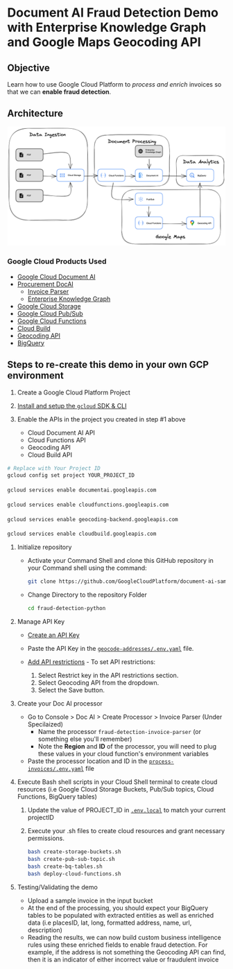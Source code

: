 # Document AI Fraud Detection Demo with Enterprise Knowledge Graph and Google Maps Geocoding API

## Objective

Learn how to use Google Cloud Platform to *process and enrich* invoices so that we can **enable fraud detection**.

## Architecture

![Architecture Diagram](img/FraudDetectionArchitecture.png)

### Google Cloud Products Used

* [Google Cloud Document AI](https://cloud.google.com/document-ai)
* [Procurement DocAI](https://cloud.google.com/solutions/procurement-doc-ai)
  * [Invoice Parser](https://cloud.google.com/document-ai/docs/processors-list#processor_invoice-processor)
  * [Enterprise Knowledge Graph](https://cloud.google.com/document-ai/docs/ekg-enrichment)
* [Google Cloud Storage](https://cloud.google.com/storage)
* [Google Cloud Pub/Sub](https://cloud.google.com/pubsub/docs/overview)
* [Google Cloud Functions](https://cloud.google.com/functions)
* [Cloud Build](https://cloud.google.com/build)
* [Geocoding API](https://developers.google.com/maps/documentation/geocoding/start)
* [BigQuery](https://cloud.google.com/bigquery)

## Steps to re-create this demo in your own GCP environment

1. Create a Google Cloud Platform Project

1. [Install and setup the `gcloud` SDK & CLI](https://cloud.google.com/sdk/docs/install-sdk)

1. Enable the APIs in the project you created in step #1 above
   * Cloud Document AI API
   * Cloud Functions API
   * Geocoding API
   * Cloud Build API

```sh
# Replace with Your Project ID
gcloud config set project YOUR_PROJECT_ID

gcloud services enable documentai.googleapis.com

gcloud services enable cloudfunctions.googleapis.com

gcloud services enable geocoding-backend.googleapis.com

gcloud services enable cloudbuild.googleapis.com
```

1. Initialize repository

    * Activate your Command Shell and clone this GitHub repository in your Command shell using the command:
  
        ```sh
        git clone https://github.com/GoogleCloudPlatform/document-ai-samples.git
        ```

    * Change Directory to the repository Folder

       ```sh
       cd fraud-detection-python
       ```

2. Manage API Key

   * [Create an API Key](https://cloud.google.com/docs/authentication/api-keys#creating_an_api_key)
  
   * Paste the API Key in the [`geocode-addresses/.env.yaml`](cloud-functions/geocode-addresses/.env.yaml) file.

   * [Add API restrictions](https://cloud.google.com/docs/authentication/api-keys#api_key_restrictions) - To set API restrictions:
        1. Select Restrict key in the API restrictions section.
        2. Select Geocoding API from the dropdown.
        3. Select the Save button.

3. Create your Doc AI processor
    * Go to Console > Doc AI > Create Processor > Invoice Parser (Under Specilaized)
      * Name the processor `fraud-detection-invoice-parser` (or something else you'll remember)
      * Note the **Region** and **ID** of the processor, you will need to plug these values in your cloud function's environment variables
    * Paste the processor location and ID in the [`process-invoices/.env.yaml`](cloud-functions/process-invoices/.env.yaml) file

4. Execute Bash shell scripts in your Cloud Shell terminal to create cloud resources (i.e Google Cloud Storage Buckets, Pub/Sub topics, Cloud Functions, BigQuery tables)

     1. Update the value of PROJECT_ID in [`.env.local`](.env.local) to match your current projectID

     2. Execute your .sh files to create cloud resources and grant necessary permissions.

        ```sh
        bash create-storage-buckets.sh
        bash create-pub-sub-topic.sh
        bash create-bq-tables.sh
        bash deploy-cloud-functions.sh
        ```

5. Testing/Validating the demo
     * Upload a sample invoice in the input bucket
     * At the end of the processing, you should expect your BigQuery tables to be populated with extracted entities as well as enriched data (i.e placesID, lat, long, formatted address, name, url, description)
     * Reading the results, we can now build custom business intelligence rules using these enriched fields to enable fraud detection. For example, if the address is not something the Geocoding API can find, then it is an indicator of either incorrect value or fraudulent invoice
